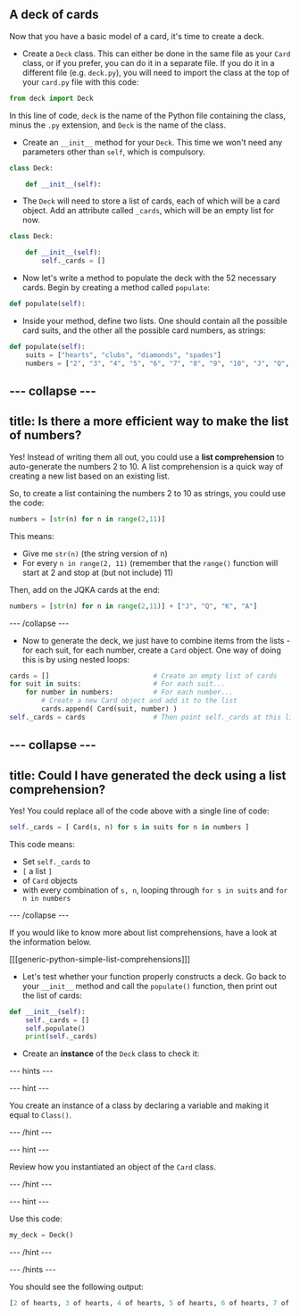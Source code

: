 ## A deck of cards

Now that you have a basic model of a card, it's time to create a deck.

+ Create a `Deck` class. This can either be done in the same file as your `Card` class, or if you prefer, you can do it in a separate file. If you do it in a different file (e.g. `deck.py`), you will need to import the class at the top of your `card.py` file with this code:

```python
from deck import Deck
```

In this line of code, `deck` is the name of the Python file containing the class, minus the `.py` extension, and `Deck` is the name of the class.

+ Create an `__init__` method for your `Deck`. This time we won't need any parameters other than `self`, which is compulsory.

```python
class Deck:

    def __init__(self):
```

+ The `Deck` will need to store a list of cards, each of which will be a card object. Add an attribute called `_cards`, which will be an empty list for now.

```python
class Deck:

    def __init__(self):
        self._cards = []
```

+ Now let's write a method to populate the deck with the 52 necessary cards. Begin by creating a method called `populate`:

```Python
def populate(self):
```

+ Inside your method, define two lists. One should contain all the possible card suits, and the other all the possible card numbers, as strings:

```Python
def populate(self):
    suits = ["hearts", "clubs", "diamonds", "spades"]
    numbers = ["2", "3", "4", "5", "6", "7", "8", "9", "10", "J", "Q", "K", "A"]
```

--- collapse ---
---
title: Is there a more efficient way to make the list of numbers?
---
Yes! Instead of writing them all out, you could use a **list comprehension** to auto-generate the numbers 2 to 10. A list comprehension is a quick way of creating a new list based on an existing list.

So, to create a list containing the numbers 2 to 10 as strings, you could use the code:

```Python
numbers = [str(n) for n in range(2,11)]
```

This means:
- Give me `str(n)` (the string version of n)
- For every `n in range(2, 11)` (remember that the `range()` function will start at 2 and stop at (but not include) 11)

Then, add on the JQKA cards at the end:

```Python
numbers = [str(n) for n in range(2,11)] + ["J", "Q", "K", "A"]
```

--- /collapse ---

+ Now to generate the deck, we just have to combine items from the lists - for each suit, for each number, create a `Card` object. One way of doing this is by using nested loops:

```Python
cards = []                          # Create an empty list of cards
for suit in suits:                  # For each suit...
    for number in numbers:          # For each number...
        # Create a new Card object and add it to the list
        cards.append( Card(suit, number) )  
self._cards = cards                 # Then point self._cards at this list
```

--- collapse ---
---
title: Could I have generated the deck using a list comprehension?
---

Yes! You could replace all of the code above with a single line of code:

```Python
self._cards = [ Card(s, n) for s in suits for n in numbers ]
```

This code means:
- Set `self._cards` to
- `[` a list `]`
- of `Card` objects
- with every combination of `s, n`, looping through `for s in suits` and `for n in numbers`

--- /collapse ---

If you would like to know more about list comprehensions, have a look at the information below.

[[[generic-python-simple-list-comprehensions]]]

+ Let's test whether your function properly constructs a deck. Go back to your `__init__` method and call the `populate()` function, then print out the list of cards:

```Python
def __init__(self):
    self._cards = []
    self.populate()
    print(self._cards)
```

+ Create an **instance** of the `Deck` class to check it:

--- hints ---

--- hint ---

You create an instance of a class by declaring a variable and making it equal to `Class()`.

--- /hint ---

--- hint ---

Review how you instantiated an object of the `Card` class.

--- /hint ---

--- hint ---

Use this code:

```Python
my_deck = Deck()
```

--- /hint ---

--- /hints ---

You should see the following output:

```Python
[2 of hearts, 3 of hearts, 4 of hearts, 5 of hearts, 6 of hearts, 7 of hearts, 8 of hearts, 9 of hearts, 10 of hearts, J of hearts, Q of hearts, K of hearts, A of hearts, 2 of clubs, 3 of clubs, 4 of clubs, 5 of clubs, 6 of clubs, 7 of clubs, 8 of clubs, 9 of clubs, 10 of clubs, J of clubs, Q of clubs, K of clubs, A of clubs, 2 of diamonds, 3 of diamonds, 4 of diamonds, 5 of diamonds, 6 of diamonds, 7 of diamonds, 8 of diamonds, 9 of diamonds, 10 of diamonds, J of diamonds, Q of diamonds, K of diamonds, A of diamonds, 2 of spades, 3 of spades, 4 of spades, 5 of spades, 6 of spades, 7 of spades, 8 of spades, 9 of spades, 10 of spades, J of spades, Q of spades, K of spades, A of spades]
```

